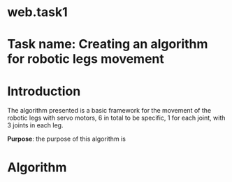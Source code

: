 # web.task1

# Task name: Creating an algorithm for robotic legs movement

# Introduction

The algorithm presented is a basic framework for the movement of the robotic legs with servo motors, 6 in total to be specific, 1 for each joint, with 3 joints in each leg.



__Purpose__: the purpose of this algorithm is

# Algorithm
